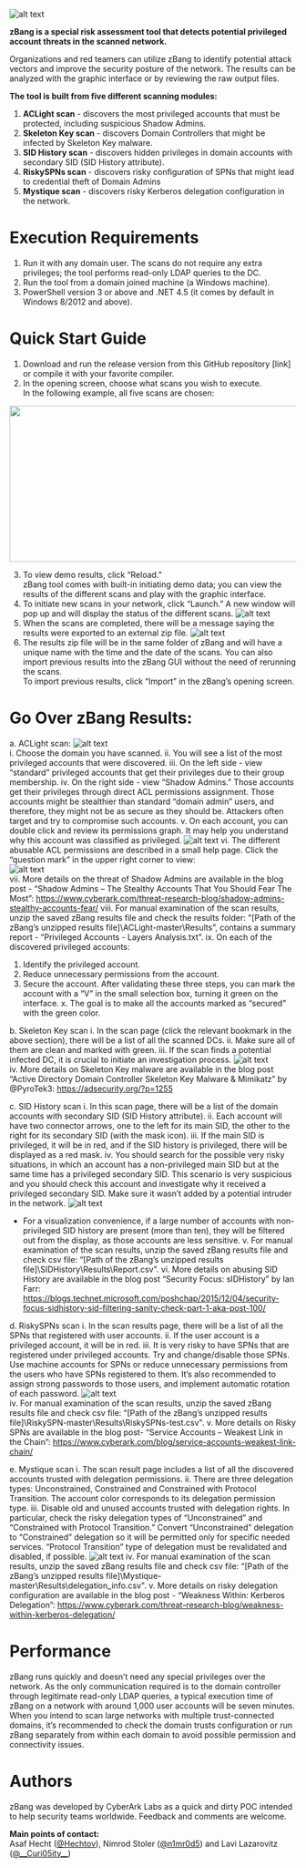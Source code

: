 ![alt text](https://github.com/Hechtov/Photos/blob/master/zBang/zBang%20tool.png "zBang risk assessment tool")  
  
**zBang is a special risk assessment tool that detects potential privileged account threats in the scanned network.**  
  
Organizations and red teamers can utilize zBang to identify potential attack vectors and improve the security posture of the network. The results can be analyzed with the graphic interface or by reviewing the raw output files.  
  
**The tool is built from five different scanning modules:**  
1.	**ACLight scan** - discovers the most privileged accounts that must be protected, including suspicious Shadow Admins.
2.	**Skeleton Key scan** - discovers Domain Controllers that might be infected by Skeleton Key malware.
3.	**SID History scan** - discovers hidden privileges in domain accounts with secondary SID (SID History attribute).
4.	**RiskySPNs scan** - discovers risky configuration of SPNs that might lead to credential theft of Domain Admins
5.	**Mystique scan** - discovers risky Kerberos delegation configuration in the network.  
  
# Execution Requirements
1.	Run it with any domain user. The scans do not require any extra privileges; the tool performs read-only LDAP queries to the DC.
2.	Run the tool from a domain joined machine (a Windows machine).
3.	PowerShell version 3 or above and .NET 4.5 (it comes by default in Windows 8/2012 and above).
  
# Quick Start Guide
1.	Download and run the release version from this GitHub repository [link] or compile it with your favorite compiler.
2.	In the opening screen, choose what scans you wish to execute.  
In the following example, all five scans are chosen:  
  
<p align="center">
  <img width="556" height="274" src="https://github.com/Hechtov/Photos/blob/master/zBang/opening%20menu.png">
</p>
  
3.	To view demo results, click “Reload.”  
zBang tool comes with built-in initiating demo data; you can view the results of the different scans and play with the graphic interface.
4.	To initiate new scans in your network, click “Launch.” A new window will pop up and will display the status of the different scans.
![alt text](https://github.com/Hechtov/Photos/blob/master/zBang/aclight.png "Scan in progress") 
5.	When the scans are completed, there will be a message saying the results were exported to an external zip file.
![alt text](https://github.com/Hechtov/Photos/blob/master/zBang/zbang%20finished.png "Scan is finished")  
6.	The results zip file will be in the same folder of zBang and will have a unique name with the time and the date of the scans. You can also import previous results into the zBang GUI without the need of rerunning the scans.  
To import previous results, click “Import” in the zBang’s opening screen.  
  
# Go Over zBang Results:
a.	ACLight scan:
![alt text](https://github.com/Hechtov/Photos/blob/master/zBang/aclight%20result.png "ACLight results")  
i.	Choose the domain you have scanned.
ii.	You will see a list of the most privileged accounts that were discovered.
iii.	On the left side - view “standard” privileged accounts that get their privileges due to their group membership.
iv.	On the right side - view “Shadow Admins.” Those accounts get their privileges through direct ACL permissions assignment. Those accounts might be stealthier than standard “domain admin” users, and therefore, they might not be as secure as they should be. Attackers often target and try to compromise such accounts. 
v.	On each account, you can double click and review its permissions graph. It may help you understand why this account was classified as privileged.
![alt text](https://github.com/Hechtov/Photos/blob/master/zBang/aclight%20tree.png "ACLight permissions tree")
vi.	The different abusable ACL permissions are described in a small help page. Click the “question mark” in the upper right corner to view:  
![alt text](https://github.com/Hechtov/Photos/blob/master/zBang/risky%20ACLs.png "The abusable ACLs")  
vii.	More details on the threat of Shadow Admins are available in the blog post -
“Shadow Admins – The Stealthy Accounts That You Should Fear The Most”:
https://www.cyberark.com/threat-research-blog/shadow-admins-stealthy-accounts-fear/
viii.	For manual examination of the scan results,  unzip the saved zBang results file and check the results folder:
"[Path of the zBang’s unzipped results file]\ACLight-master\Results”, contains a summary report - “Privileged Accounts - Layers Analysis.txt”.
ix.	On each of the discovered privileged accounts: 
1.	Identify the privileged account.
2.	Reduce unnecessary permissions from the account.
3.	Secure the account. After validating these three steps, you can mark the account with a “V” in the small selection box, turning it green on the interface.
x.	The goal is to make all the accounts marked as “secured” with the green color.
  
b.	Skeleton Key scan
i.	In the scan page (click the relevant bookmark in the above section), there will be a list of all the scanned DCs. 
ii.	Make sure all of them are clean and marked with green.
iii.	If the scan finds a potential infected DC, it is crucial to initiate an investigation process.
![alt text](https://github.com/Hechtov/Photos/blob/master/zBang/skeleton%20key.png "Skeleton Key scan results")  
iv.	More details on Skeleton Key malware are available in the blog post
“Active Directory Domain Controller Skeleton Key Malware & Mimikatz” by @PyroTek3: https://adsecurity.org/?p=1255
  
c.	SID History scan
i.	In this scan page, there will be a list of the domain accounts with secondary SID (SID History attribute).
ii.	Each account will have two connector arrows, one to the left for its main SID, the other to the right for its secondary SID (with the mask icon).
iii.	If the main SID is privileged, it will be in red, and if the SID history is privileged, there will be displayed as a red mask.
iv.	You should search for the possible very risky situations, in which an account has a non-privileged main SID but at the same time has a privileged secondary SID.
This scenario is very suspicious and you should check this account and investigate why it received a privileged secondary SID. Make sure it wasn’t added by a potential intruder in the network.
![alt text](https://github.com/Hechtov/Photos/blob/master/zBang/SIDhistory.png "SID History scan results")  
* For a visualization convenience, if a large number of accounts with non-privileged SID history are present (more than ten), they will be filtered out from the display, as those accounts are less sensitive.
v.	For manual examination of the scan results, unzip the saved zBang results file and check csv file:
“[Path of the zBang’s unzipped results file]\SIDHistory\Results\Report.csv".
vi.	More details on abusing SID History are available in the blog post 
“Security Focus: sIDHistory” by Ian Farr: https://blogs.technet.microsoft.com/poshchap/2015/12/04/security-focus-sidhistory-sid-filtering-sanity-check-part-1-aka-post-100/
  
d.	RiskySPNs scan
i.	In the scan results page, there will be a list of all the SPNs that registered with user accounts.
ii.	If the user account is a privileged account, it will be in red.
iii.	It is very risky to have SPNs that are registered under privileged accounts. Try and change/disable those SPNs. Use machine accounts for SPNs or reduce unnecessary permissions from the users who have SPNs registered to them. It’s also recommended to assign strong passwords to those users, and implement automatic rotation of each password. 
![alt text](https://github.com/Hechtov/Photos/blob/master/zBang/riskySPNs.png "riskySPN scan results")   
iv.	For manual examination of the scan results, unzip the saved zBang results file and check csv file:
“[Path of the zBang’s unzipped results file]\RiskySPN-master\Results\RiskySPNs-test.csv".
v.	More details on Risky SPNs are available in the blog post-
“Service Accounts – Weakest Link in the Chain”:
https://www.cyberark.com/blog/service-accounts-weakest-link-chain/
  
e.	Mystique scan
i.	The scan result page includes a list of all the discovered accounts trusted with delegation permissions.
ii.	There are three delegation types: Unconstrained, Constrained and Constrained with Protocol Transition. The account color corresponds to its delegation permission type.
iii.	Disable old and unused accounts trusted with delegation rights. In particular, check the risky delegation types of “Unconstrained” and “Constrained with Protocol Transition.” Convert “Unconstrained” delegation to “Constrained” delegation so it will be permitted only for specific needed services. “Protocol Transition” type of delegation must be revalidated and disabled, if possible.
![alt text](https://github.com/Hechtov/Photos/blob/master/zBang/mystique.png "Mystique scan results") 
iv.	For manual examination of the scan results, unzip the saved zBang results file and check csv file:
“[Path of the zBang’s unzipped results file]\Mystique-master\Results\delegation_info.csv".
v.	More details on risky delegation configuration are available in the blog post - 
“Weakness Within: Kerberos Delegation”:
https://www.cyberark.com/threat-research-blog/weakness-within-kerberos-delegation/
  
# Performance
zBang runs quickly and doesn’t need any special privileges over the network. As the only communication required is to the domain controller through legitimate read-only LDAP queries, a typical execution time of zBang on a network with around 1,000 user accounts will be seven minutes.  
When you intend to scan large networks with multiple trust-connected domains, it’s recommended to check the domain trusts configuration or run zBang separately from within each domain to avoid possible permission and connectivity issues.  

# Authors
zBang was developed by CyberArk Labs as a quick and dirty POC intended to help security teams worldwide. Feedback and comments are welcome.  
  
**Main points of contact:**  
Asaf Hecht ([@Hechtov](https://twitter.com/Hechtov)), Nimrod Stoler ([@n1mr0d5](https://twitter.com/n1mr0d5)) and Lavi Lazarovitz ([@\_\_Curi05ity\_\_](https://twitter.com/__Curi05ity__))  
